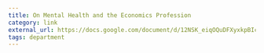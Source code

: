 ```yaml
---
title: On Mental Health and the Economics Profession
category: link
external_url: https://docs.google.com/document/d/12NSK_eiqOQuDFXyxkpBIcOG8AYhv05UwNeJzFIdTiqQ/mobilebasic
tags: department
---
```

